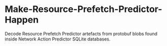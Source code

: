 # Make-Resource-Prefetch-Predictor-Happen
Decode Resource Prefetch Predictor artefacts from protobuf blobs found inside Network Action Predictor SQLite databases.
